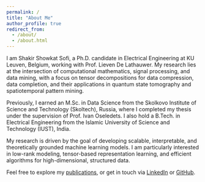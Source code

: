 ```yaml
---
permalink: /
title: "About Me"
author_profile: true
redirect_from: 
  - /about/
  - /about.html
---
```


I am Shakir Showkat Sofi, a Ph.D. candidate in Electrical Engineering at KU Leuven, Belgium, working with Prof. Lieven De Lathauwer. My research lies at the intersection of computational mathematics, signal processing, and data mining, with a focus on tensor decompositions for data compression, data completion, and their applications in quantum state tomography and spatiotemporal pattern mining.

Previously, I earned an M.Sc. in Data Science from the Skolkovo Institute of Science and Technology (Skoltech), Russia, where I completed my thesis under the supervision of Prof. Ivan Oseledets. I also hold a B.Tech. in Electrical Engineering from the Islamic University of Science and Technology (IUST), India.

My research is driven by the goal of developing scalable, interpretable, and theoretically grounded machine learning models. I am particularly interested in low-rank modeling, tensor-based representation learning, and efficient algorithms for high-dimensional, structured data.

Feel free to explore my [publications](https://shakirsofi.github.io/publications), or get in touch via [LinkedIn](https://www.linkedin.com/in/shakir-sofi-203945110) or [GitHub](https://github.com/ShakirSofi).

